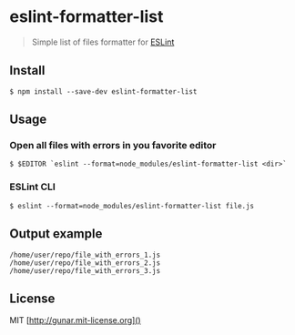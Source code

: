 # eslint-formatter-list

> Simple list of files formatter for [ESLint](http://eslint.org)

## Install

```
$ npm install --save-dev eslint-formatter-list
```


## Usage

### Open all files with errors in you favorite editor

```
$ $EDITOR `eslint --format=node_modules/eslint-formatter-list <dir>`
```

### ESLint CLI

```
$ eslint --format=node_modules/eslint-formatter-list file.js
```

## Output example

```
/home/user/repo/file_with_errors_1.js
/home/user/repo/file_with_errors_2.js
/home/user/repo/file_with_errors_3.js
```

## License

MIT [http://gunar.mit-license.org]()
